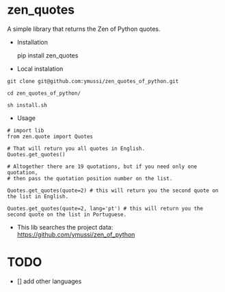 # zen_quotes

A simple library that returns the Zen of Python quotes.

- Installation

    pip install zen_quotes

- Local instalation

```
git clone git@github.com:ymussi/zen_quotes_of_python.git

cd zen_quotes_of_python/

sh install.sh
```

- Usage
```
# import lib 
from zen.quote import Quotes
```

```
# That will return you all quotes in English.
Quotes.get_quotes()
```

```
# Altogether there are 19 quotations, but if you need only one quotation, 
# then pass the quotation position number on the list.

Quotes.get_quotes(quote=2) # this will return you the second quote on the list in English.

Quotes.get_quotes(quote=2, lang='pt') # this will return you the second quote on the list in Portuguese.

```

- This lib searches the project data: https://github.com/ymussi/zen_of_python

# TODO

- [] add other languages